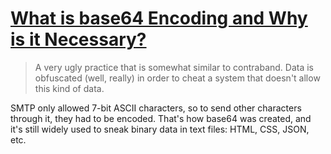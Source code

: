 # [What is base64 Encoding and Why is it Necessary?](https://www.freecodecamp.org/news/what-is-base64-encoding/)

> A very ugly practice that is somewhat similar to contraband. Data is obfuscated (well, really) in order to cheat a system that doesn't allow this kind of data.

SMTP only allowed 7-bit ASCII characters, so to send other characters through it, they had to be encoded. That's how base64 was created, and it's still widely used to sneak binary data in text files: HTML, CSS, JSON, etc.